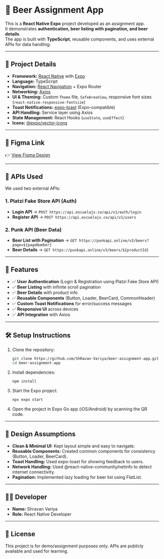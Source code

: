 # 🍺 Beer Assignment App

This is a **React Native Expo** project developed as an assignment app.  
It demonstrates **authentication, beer listing with pagination, and beer details**.  
The app is built with **TypeScript**, reusable components, and uses external APIs for data handling.

---

## 📌 Project Details

- **Framework:** [React Native](https://reactnative.dev/) with [Expo](https://expo.dev/)
- **Language:** TypeScript
- **Navigation:** [React Navigation](https://reactnavigation.org/) + Expo Router
- **Networking:** [Axios](https://axios-http.com/)
- **UI & Theming:** Custom `Theme` file, `SafeAreaView`, responsive font sizes (`react-native-responsive-fontsize`)
- **Toast Notifications:** [expo-toast](https://docs.expo.dev/versions/latest/sdk/toast/) (Expo-compatible)
- **API Handling:** Service layer using Axios
- **State Management:** React Hooks (`useState`, `useEffect`)
- **Icons:** [@expo/vector-icons](https://docs.expo.dev/guides/icons/)

---

## 🎨 Figma Link
👉 [View Figma Design](https://www.figma.com/design/zEMHmicXPCePjDwdDdDqIx/React-Native---Assignment?node-id=0-1&t=ihP2M5RXlKGyp7pD-1)

---

## 🔗 APIs Used

We used two external APIs:

### 1. **Platzi Fake Store API (Auth)**
- **Login API** → `POST https://api.escuelajs.co/api/v1/auth/login`
- **Register API** → `POST https://api.escuelajs.co/api/v1/users`

### 2. **Punk API (Beer Data)**
- **Beer List with Pagination** → `GET https://punkapi.online/v3/beers?page=${pageNumber}`
- **Beer Details** → `GET https://punkapi.online/v3/beers/${productId}`

---

## 🚀 Features

- ✅ **User Authentication** (Login & Registration using Platzi Fake Store API)  
- ✅ **Beer Listing** with infinite scroll pagination  
- ✅ **Beer Details** with product info  
- ✅ **Reusable Components** (Button, Loader, BeerCard, CommonHeader)  
- ✅ **Custom Toast Notifications** for error/success messages  
- ✅ **Responsive UI** across devices  
- ✅ **API Integration** with Axios  

---

## 🛠️ Setup Instructions

1. Clone the repository:
   ```bash
   git clone https://github.com/ShRavan-Variya/beer-assignment-app.git
   cd beer-assignment-app
   ```

2. Install dependencies:
   ```bash
   npm install
   ```

3. Start the Expo project:
   ```bash
   npx expo start
   ```

4. Open the project in Expo Go app (iOS/Android) by scanning the QR code.

---

## 🎯 Design Assumptions

- **Clean & Minimal UI:** Kept layout simple and easy to navigate.
- **Reusable Components:** Created common components for consistency (Button, Loader, BeerCard).
- **Toast Handling:** Used expo-toast for showing feedback to users.
- **Network Handling:** Used @react-native-community/netinfo to detect internet connectivity.
- **Pagination:** Implemented lazy loading for beer list using FlatList.

---

## 👨‍💻 Developer

- **Name:** Shravan Variya
- **Role:** React Native Developer

---

## 📜 License

This project is for demo/assignment purposes only. APIs are publicly available and used for learning.